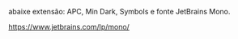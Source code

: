 abaixe extensão: 
APC, Min Dark, Symbols e fonte JetBrains Mono.

https://www.jetbrains.com/lp/mono/
